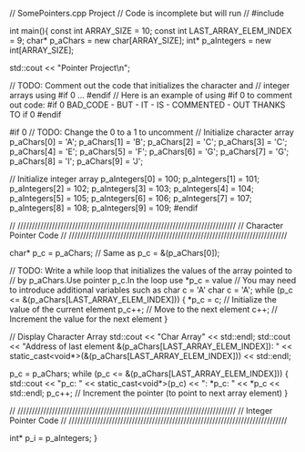 // SomePointers.cpp Project
// Code is incomplete but will run
//
#include <iostream>

int main(){
const int ARRAY_SIZE = 10;
const int LAST_ARRAY_ELEM_INDEX = 9;
char* p_aChars = new char[ARRAY_SIZE];
int* p_aIntegers = new int[ARRAY_SIZE];

std::cout << "Pointer Project\n";

// TODO: Comment out the code that initializes the character and
// integer arrays using #if 0 ... #endif
// Here is an example of using #if 0 to comment out code:
#if 0
BAD_CODE - BUT - IT - IS - COMMENTED - OUT THANKS TO if 0
#endif

#if 0 // TODO: Change the 0 to a 1 to uncomment
// Initialize character array
p_aChars[0] = 'A';
p_aChars[1] = 'B';
p_aChars[2] = 'C';
p_aChars[3] = 'C';
p_aChars[4] = 'E';
p_aChars[5] = 'F';
p_aChars[6] = 'G';
p_aChars[7] = 'G';
p_aChars[8] = 'I';
p_aChars[9] = 'J';

// Initialize integer array
p_aIntegers[0] = 100;
p_aIntegers[1] = 101;
p_aIntegers[2] = 102;
p_aIntegers[3] = 103;
p_aIntegers[4] = 104;
p_aIntegers[5] = 105;
p_aIntegers[6] = 106;
p_aIntegers[7] = 107;
p_aIntegers[8] = 108;
p_aIntegers[9] = 109;
#endif

// ////////////////////////////////////////////////////////////////////////////
// Character Pointer Code
// ////////////////////////////////////////////////////////////////////////////

char* p_c = p_aChars; // Same as p_c = &(p_aChars[0]);

// TODO: Write a while loop that initializes the values of the array pointed to
// by p_aChars.Use pointer p_c.In the loop use *p_c = value
// You may need to introduce additional variables such as char c = 'A'
char c = 'A';
while (p_c <= &(p_aChars[LAST_ARRAY_ELEM_INDEX])) {
*p_c = c; // Initialize the value of the current element
p_c++; // Move to the next element
c++; // Increment the value for the next element
}

// Display Character Array
std::cout << "Char Array" << std::endl;
std::cout << "Address of last element &(p_aChars[LAST_ARRAY_ELEM_INDEX]): "
<< static_cast<void*>(&(p_aChars[LAST_ARRAY_ELEM_INDEX])) << std::endl;

p_c = p_aChars;
while (p_c <= &(p_aChars[LAST_ARRAY_ELEM_INDEX])) {
std::cout << "p_c: " << static_cast<void*>(p_c) << ": *p_c: " << *p_c << std::endl;
p_c++; // Increment the pointer (to point to next array element)
}

// ////////////////////////////////////////////////////////////////////////////
// Integer Pointer Code
// ////////////////////////////////////////////////////////////////////////////

int* p_i = p_aIntegers; 
}
